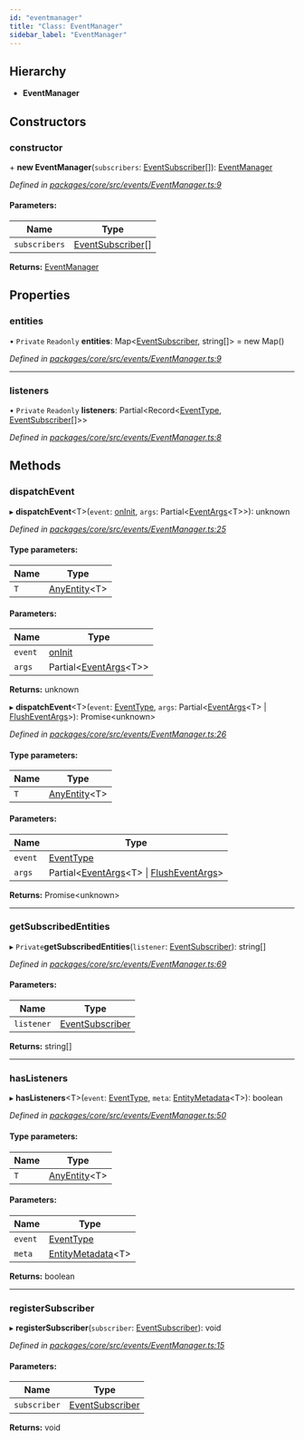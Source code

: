 ```yaml
---
id: "eventmanager"
title: "Class: EventManager"
sidebar_label: "EventManager"
---
```


## Hierarchy

* **EventManager**

## Constructors

### constructor

\+ **new EventManager**(`subscribers`: [EventSubscriber](../interfaces/eventsubscriber.md)[]): [EventManager](eventmanager.md)

*Defined in [packages/core/src/events/EventManager.ts:9](https://github.com/mikro-orm/mikro-orm/blob/d945b8a11/packages/core/src/events/EventManager.ts#L9)*

#### Parameters:

Name | Type |
------ | ------ |
`subscribers` | [EventSubscriber](../interfaces/eventsubscriber.md)[] |

**Returns:** [EventManager](eventmanager.md)

## Properties

### entities

• `Private` `Readonly` **entities**: Map&#60;[EventSubscriber](../interfaces/eventsubscriber.md), string[]> = new Map()

*Defined in [packages/core/src/events/EventManager.ts:9](https://github.com/mikro-orm/mikro-orm/blob/d945b8a11/packages/core/src/events/EventManager.ts#L9)*

___

### listeners

• `Private` `Readonly` **listeners**: Partial&#60;Record&#60;[EventType](../enums/eventtype.md), [EventSubscriber](../interfaces/eventsubscriber.md)[]>>

*Defined in [packages/core/src/events/EventManager.ts:8](https://github.com/mikro-orm/mikro-orm/blob/d945b8a11/packages/core/src/events/EventManager.ts#L8)*

## Methods

### dispatchEvent

▸ **dispatchEvent**&#60;T>(`event`: [onInit](../enums/eventtype.md#oninit), `args`: Partial&#60;[EventArgs](../interfaces/eventargs.md)&#60;T>>): unknown

*Defined in [packages/core/src/events/EventManager.ts:25](https://github.com/mikro-orm/mikro-orm/blob/d945b8a11/packages/core/src/events/EventManager.ts#L25)*

#### Type parameters:

Name | Type |
------ | ------ |
`T` | [AnyEntity](../globals.md#anyentity)&#60;T> |

#### Parameters:

Name | Type |
------ | ------ |
`event` | [onInit](../enums/eventtype.md#oninit) |
`args` | Partial&#60;[EventArgs](../interfaces/eventargs.md)&#60;T>> |

**Returns:** unknown

▸ **dispatchEvent**&#60;T>(`event`: [EventType](../enums/eventtype.md), `args`: Partial&#60;[EventArgs](../interfaces/eventargs.md)&#60;T> \| [FlushEventArgs](../interfaces/flusheventargs.md)>): Promise&#60;unknown>

*Defined in [packages/core/src/events/EventManager.ts:26](https://github.com/mikro-orm/mikro-orm/blob/d945b8a11/packages/core/src/events/EventManager.ts#L26)*

#### Type parameters:

Name | Type |
------ | ------ |
`T` | [AnyEntity](../globals.md#anyentity)&#60;T> |

#### Parameters:

Name | Type |
------ | ------ |
`event` | [EventType](../enums/eventtype.md) |
`args` | Partial&#60;[EventArgs](../interfaces/eventargs.md)&#60;T> \| [FlushEventArgs](../interfaces/flusheventargs.md)> |

**Returns:** Promise&#60;unknown>

___

### getSubscribedEntities

▸ `Private`**getSubscribedEntities**(`listener`: [EventSubscriber](../interfaces/eventsubscriber.md)): string[]

*Defined in [packages/core/src/events/EventManager.ts:69](https://github.com/mikro-orm/mikro-orm/blob/d945b8a11/packages/core/src/events/EventManager.ts#L69)*

#### Parameters:

Name | Type |
------ | ------ |
`listener` | [EventSubscriber](../interfaces/eventsubscriber.md) |

**Returns:** string[]

___

### hasListeners

▸ **hasListeners**&#60;T>(`event`: [EventType](../enums/eventtype.md), `meta`: [EntityMetadata](entitymetadata.md)&#60;T>): boolean

*Defined in [packages/core/src/events/EventManager.ts:50](https://github.com/mikro-orm/mikro-orm/blob/d945b8a11/packages/core/src/events/EventManager.ts#L50)*

#### Type parameters:

Name | Type |
------ | ------ |
`T` | [AnyEntity](../globals.md#anyentity)&#60;T> |

#### Parameters:

Name | Type |
------ | ------ |
`event` | [EventType](../enums/eventtype.md) |
`meta` | [EntityMetadata](entitymetadata.md)&#60;T> |

**Returns:** boolean

___

### registerSubscriber

▸ **registerSubscriber**(`subscriber`: [EventSubscriber](../interfaces/eventsubscriber.md)): void

*Defined in [packages/core/src/events/EventManager.ts:15](https://github.com/mikro-orm/mikro-orm/blob/d945b8a11/packages/core/src/events/EventManager.ts#L15)*

#### Parameters:

Name | Type |
------ | ------ |
`subscriber` | [EventSubscriber](../interfaces/eventsubscriber.md) |

**Returns:** void
